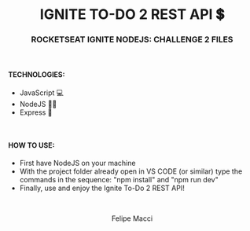 <h1 align="center">IGNITE TO-DO 2 REST API 💲</h1>
<h3 align="center">ROCKETSEAT IGNITE NODEJS: CHALLENGE 2 FILES</h3>

<br />

#### TECHNOLOGIES:
- JavaScript 💻
- NodeJS 🐱‍👤
- Express 🔗

<br />

#### HOW TO USE:
* First have NodeJS on your machine
* With the project folder already open in VS CODE (or similar) type the commands in the sequence: "npm install" and "npm run dev"
* Finally, use and enjoy the Ignite To-Do 2 REST API!

<br />

<p align="center">Felipe Macci</p>
